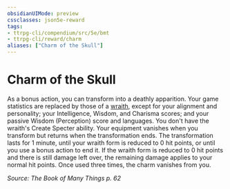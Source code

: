 ```yaml
---
obsidianUIMode: preview
cssclasses: json5e-reward
tags:
- ttrpg-cli/compendium/src/5e/bmt
- ttrpg-cli/reward/charm
aliases: ["Charm of the Skull"]
---
```

# Charm of the Skull

As a bonus action, you can transform into a deathly apparition. Your game statistics are replaced by those of a [wraith](wraith.md), except for your alignment and personality; your Intelligence, Wisdom, and Charisma scores; and your passive Wisdom (Perception) score and languages. You don't have the wraith's Create Specter ability. Your equipment vanishes when you transform but returns when the transformation ends. The transformation lasts for 1 minute, until your wraith form is reduced to 0 hit points, or until you use a bonus action to end it. If the wraith form is reduced to 0 hit points and there is still damage left over, the remaining damage applies to your normal hit points. Once used three times, the charm vanishes from you.

*Source: The Book of Many Things p. 62*